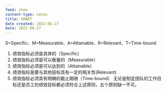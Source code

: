 ```yaml
---
feed: show
content-type: notes
title: SMART
date created: 2022-06-27
date: 2022-06-27
---
```


S=Specific、M=Measurable、A=Attainable、R=Relevant、T=Time-bound

1. 绩效指标必须是具体的（Specific）
2. 绩效指标必须是可以衡量的（Measurable）
3. 绩效指标必须是可以达到的（Attainable）
4. 绩效指标是要与其他目标具有一定的相关性(Relevant)
5. 绩效指标必须具有明确的截止期限（Time-bound）
无论是制定团队的工作目标还是员工的绩效目标都必须符合上述原则，五个原则缺一不可。
